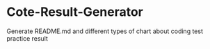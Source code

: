 # Cote-Result-Generator
Generate README.md and different types of chart about coding test practice result
